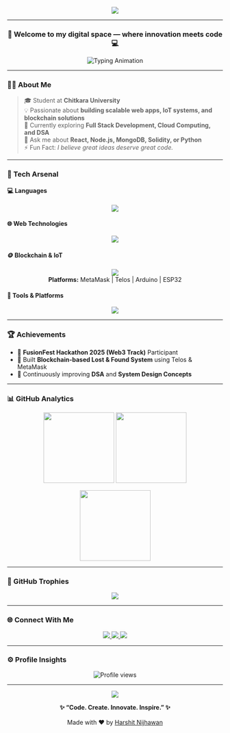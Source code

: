 <!-- Header Banner -->
<p align="center">
  <img src="https://capsule-render.vercel.app/api?type=waving&color=0:00C9FF,100:92FE9D&height=220&section=header&text=Hey%20there!%20I'm%20Harshit%20Nijhawan%20👋&fontSize=36&fontColor=ffffff&animation=fadeIn&fontAlignY=38&desc=Full%20Stack%20Developer%20IoT%20Explorer&descAlignY=58&descAlign=50" />
</p>

---

<h3 align="center">🚀 Welcome to my digital space — where innovation meets code 💻</h3>

<p align="center">
  <img src="https://readme-typing-svg.herokuapp.com?font=Poppins&size=22&duration=3500&pause=800&color=00F5FF&center=true&vCenter=true&width=650&lines=MERN+Stack+Developer+%7C+Blockchain+Engineer;IoT+Innovator+%7C+Full+Stack+Learner;Building+Smart+and+Scalable+Projects+💡" alt="Typing Animation" />
</p>

---

### 👨‍💻 About Me
> 🎓 Student at **Chitkara University**  
> 💡 Passionate about **building scalable web apps, IoT systems, and blockchain solutions**  
> 🌱 Currently exploring **Full Stack Development, Cloud Computing, and DSA**  
> 💬 Ask me about **React, Node.js, MongoDB, Solidity, or Python**  
> ⚡ Fun Fact: *I believe great ideas deserve great code.*

---

### 🧠 Tech Arsenal

#### 💻 Languages  
<p align="center">
  <img src="https://skillicons.dev/icons?i=cpp,java,python,javascript" />
</p>

#### 🌐 Web Technologies  
<p align="center">
  <img src="https://skillicons.dev/icons?i=html,css,react,nodejs,express,mongodb,bootstrap,tailwind" />
</p>

#### 🪙 Blockchain & IoT  
<p align="center">
  <img src="https://skillicons.dev/icons?i=solidity,ethereum" />
  <br>
  <b>Platforms:</b> MetaMask | Telos | Arduino | ESP32
</p>

#### 🧰 Tools & Platforms  
<p align="center">
  <img src="https://skillicons.dev/icons?i=git,github,vscode,postman,figma,linux" />
</p>

---

### 🏆 Achievements
- 🥇 **FusionFest Hackathon 2025 (Web3 Track)** Participant  
- 💎 Built **Blockchain-based Lost & Found System** using Telos & MetaMask  
- 🧩 Continuously improving **DSA** and **System Design Concepts**

---

### 📊 GitHub Analytics
<p align="center">
  <img src="https://github-readme-stats.vercel.app/api?username=Harshit-nijhawan&show_icons=true&theme=tokyonight&border_radius=15&hide_border=false" height="165" />
  <img src="https://github-readme-streak-stats.herokuapp.com?user=Harshit-nijhawan&theme=tokyonight&border_radius=15" height="165" />
</p>

<p align="center">
  <img src="https://github-readme-stats.vercel.app/api/top-langs/?username=Harshit-nijhawan&layout=compact&theme=tokyonight&border_radius=15" height="165" />
</p>

---

### 🏅 GitHub Trophies
<p align="center">
  <img src="https://github-profile-trophy.vercel.app/?username=Harshit-nijhawan&theme=dracula&no-frame=true&margin-w=8&row=1" />
</p>

---

### 🌐 Connect With Me
<p align="center">
  <a href="https://linkedin.com/in/harshit-nijhawan-2b941132" target="_blank">
    <img src="https://img.shields.io/badge/LinkedIn-0077B5?style=for-the-badge&logo=linkedin&logoColor=white" />
  </a>
  <a href="mailto:nijhawanharshit58@gmail.com">
    <img src="https://img.shields.io/badge/Gmail-D14836?style=for-the-badge&logo=gmail&logoColor=white" />
  </a>
  <a href="https://github.com/Harshit-nijhawan" target="_blank">
    <img src="https://img.shields.io/badge/GitHub-181717?style=for-the-badge&logo=github&logoColor=white" />
  </a>
</p>

---

### ⚙️ Profile Insights
<p align="center">
  <img src="https://komarev.com/ghpvc/?username=Harshit-nijhawan&label=Profile+Visitors&color=brightgreen&style=for-the-badge" alt="Profile views" />
</p>

---

<!-- Footer -->
<p align="center">
  <img src="https://capsule-render.vercel.app/api?type=waving&color=0:92FE9D,100:00C9FF&height=120&section=footer" />
</p>

<p align="center">
  <b>✨ “Code. Create. Innovate. Inspire.” ✨</b><br><br>
  Made with ❤️ by <a href="https://github.com/Harshit-nijhawan">Harshit Nijhawan</a>
</p>
